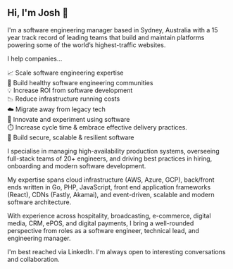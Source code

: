 ## Hi, I'm Josh 👋

I'm a software engineering manager based in Sydney, Australia with a 15 year track record of leading teams that build and maintain platforms powering some of the world’s highest-traffic websites.

I help companies...

📈 Scale software engineering expertise  
🤝 Build healthy software engineering communities  
💡 Increase ROI from software development  
📉 Reduce infrastructure running costs  
☁️ Migrate away from legacy tech  
🚀 Innovate and experiment using software  
⏱️ Increase cycle time & embrace effective delivery practices.  
🔐 Build secure, scalable & resilient software  

I specialise in managing high-availability production systems, overseeing full-stack teams of 20+ engineers, and driving best practices in hiring, onboarding and modern software development.

My expertise spans cloud infrastructure (AWS, Azure, GCP), back/front ends written in Go, PHP, JavaScript, front end application frameworks (React), CDNs (Fastly, Akamai), and event-driven, scalable and modern software architecture.

With experience across hospitality, broadcasting, e-commerce, digital media, CRM, ePOS, and digital payments, I bring a well-rounded perspective from roles as a software engineer, technical lead, and engineering manager.

I'm best reached via LinkedIn. I'm always open to interesting conversations and collaboration.
